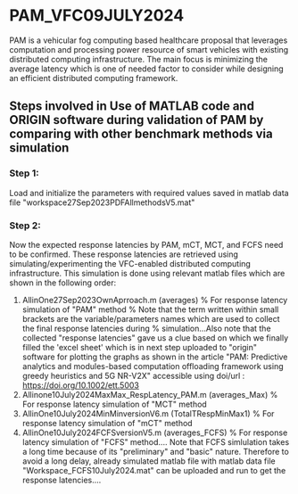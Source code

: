 # PAM_VFC09JULY2024
PAM is a vehicular fog computing based healthcare proposal that  leverages computation and processing power resource of smart vehicles with existing distributed computing infrastructure. The main focus is minimizing the average latency which is one of needed factor to consider while designing an efficient distributed computing framework.
## Steps involved in Use of MATLAB code and ORIGIN software during validation of PAM by comparing with other benchmark methods via simulation
### Step 1:
Load and initialize the parameters with required values saved in matlab data file "workspace27Sep2023PDFAllmethodsV5.mat"
### Step 2:
Now the expected response latencies by PAM, mCT, MCT, and FCFS need to be confirmed. These response latencies are retrieved using simulating/experimenting the VFC-enabled distributed computing infrastructure. This simulation is done using relevant matlab files which are shown in the following order:
1) AllinOne27Sep2023OwnAprroach.m   (averages)           % For response latency simulation of "PAM" method  % Note that the term written within small brackets are the variable/parameters names which are used to collect the final response latencies during 
                                                         % simulation...Also note that the collected "response latencies" gave us a clue based on which we finally filled the 'excel sheet' which is in next step uploaded to "origin" software for plotting the graphs as shown in the article "PAM: Predictive analytics and modules-based computation offloading framework using greedy heuristics and 5G NR-V2X" accessible using doi/url : https://doi.org/10.1002/ett.5003
2) Allinone10July2024MaxMax_RespLatency_PAM.m (averages_Max) % For response latency simulation of "MCT" method
3) AllinOne10July2024MinMinversionV6.m  (TotalTRespMinMax1)  % For response latency simulation of "mCT" method
4) AllinOne10July2024FCFSversionV5.m  (averages_FCFS) % For response latency simulation of "FCFS" method.... Note that FCFS simlulation takes a long time because of its "preliminary" and "basic" nature. Therefore to avoid a long delay, already simulated matlab file with matlab data file "Workspace_FCFS10July2024.mat" can be uploaded and run to get the response latencies....
